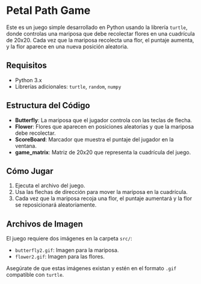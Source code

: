 # Petal Path Game

Este es un juego simple desarrollado en Python usando la librería `turtle`, donde controlas una mariposa que debe recolectar flores en una cuadrícula de 20x20. Cada vez que la mariposa recolecta una flor, el puntaje aumenta, y la flor aparece en una nueva posición aleatoria.

## Requisitos

- Python 3.x
- Librerías adicionales: `turtle`, `random`, `numpy`

## Estructura del Código

- **Butterfly**: La mariposa que el jugador controla con las teclas de flecha.
- **Flower**: Flores que aparecen en posiciones aleatorias y que la mariposa debe recolectar.
- **ScoreBoard**: Marcador que muestra el puntaje del jugador en la ventana.
- **game_matrix**: Matriz de 20x20 que representa la cuadrícula del juego.

## Cómo Jugar

1. Ejecuta el archivo del juego.
2. Usa las flechas de dirección para mover la mariposa en la cuadrícula.
3. Cada vez que la mariposa recoja una flor, el puntaje aumentará y la flor se reposicionará aleatoriamente.

## Archivos de Imagen

El juego requiere dos imágenes en la carpeta `src/`:
- `butterfly2.gif`: Imagen para la mariposa.
- `flower2.gif`: Imagen para las flores.

Asegúrate de que estas imágenes existan y estén en el formato `.gif` compatible con `turtle`.